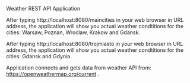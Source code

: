 Weather REST API Application

After typing http://localhost:8080/maincities in your web browser in URL address, the application 
will show you actual weather condtitions for the cities: Warsaw, Poznan, Wroclaw, Krakow and Gdansk. 

After typing http://localhost:8080/trojmiasto in your web browser in URL address, the application 
will show you actual weather condtitions for the cities: Gdansk and Gdynia. 

Application connects and gets data from weather API from: https://openweathermap.org/current .   
